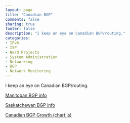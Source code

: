```yaml
---
layout: page
title: "Canadian BGP"
comments: false
sharing: true
footer: false
description: "I keep an eye on Canadian BGP/routing."
categories:
- IPv6
- ISP
- Nerd Projects
- System Administration
- Networking
- BGP
- Network Monitoring
---
```

I keep an eye on Canadian BGP/routing.

[Manitoban BGP info](/bgp/mb/)

[Saskatchewan BGP info](/bgp/sk/)

[Canadian BGP Growth (chart.js)](/bgp/asns/)
